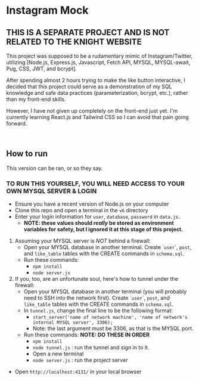 # Instagram Mock

## <strong>THIS IS A SEPARATE PROJECT AND IS NOT RELATED TO THE KNIGHT WEBSITE</strong>

This project was supposed to be a rudamentary mimic of Instagram/Twitter, utilizing [Node.js, Express.js, Javascript, Fetch API, MYSQL, MYSQL-await, Pug, CSS, JWT, and bcrypt].

After spending almost 2 hours trying to make the like button interactive, I decided that this project could serve as a demonstration of my SQL knowledge and safe data practices (parameterization, bcrypt, etc.), rather than my front-end skills.

However, I have not given up completely on the front-end just yet. I'm currently learning React.js and Tailwind CSS so I can avoid that pain going forward.

<br>

## How to run
This version can be ran, or so they say.

### TO RUN THIS YOURSELF, YOU WILL NEED ACCESS TO YOUR OWN MYSQL SERVER & LOGIN

- Ensure you have a recent version of Node.js on your computer
- Clone this repo and open a terminal in the <code>v6</code> directory
- Enter your login information for `user`, `database`, `password` in <code>data.js</code>.
    - **NOTE: these values should *really* be stored as environment variables for safety, but I ignored it at this stage of this project.**
1. Assuming your MYSQL server is *NOT* behind a firewall:
    - Open your MYSQL database in another terminal. Create \``user`\`, `post`, and `like_table` tables with the CREATE commands in <code>schema.sql</code>.
    - Run these commands:
        - <code>npm install</code>
        - <code>node server.js</code>
2. If you, too, are an unfortunate soul, here's how to tunnel under the firewall:
    - Open your MYSQL database in another terminal (you will probably need to SSH into the network first). Create \``user`\`, `post`, and `like_table` tables with the CREATE commands in <code>schema.sql</code>.
    - In <code>tunnel.js</code>, change the final line to be the following format:
        - <code>start_server('name of network machine', 'name of network's internal MYSQL server', 3306);</code>
        - Note: the last argument must be 3306, as that is the MYSQL port.
    - Run these commands: <b>NOTE: DO THESE IN ORDER</b>
        - <code>npm install</code>
        - <code>node tunnel.js</code> : run the tunnel and sign in to it.
        - Open a new terminal
        - <code>node server.js</code> : run the project server

- Open <code>http://localhost:4131/</code> in your local browser
